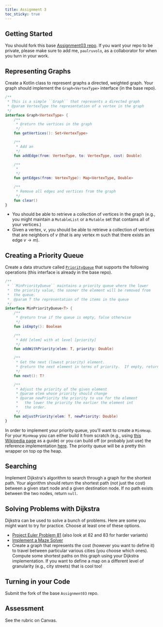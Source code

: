 ```yaml
---
title: Assignment 3
toc_sticky: true 
---
```


## Getting Started

You should fork this base [Assignment03 repo](https://github.com/OlinDSA2024/Assignment03).  If you want your repo to be private, please make sure to add me, ``paulruvolo``, as a collaborator for when you turn in your work.

## Representing Graphs

Create a Kotlin class to represent graphs a directed, weighted graph.  Your graph should implement the ``Graph<VertexType>`` interface (in the base repo).

```kotlin
/**
 * This is a simple ``Graph`` that represents a directed graph
 * @param VertexType the representation of a vertex in the graph
 */
interface Graph<VertexType> {
    /**
     * @return the vertices in the graph
     */
    fun getVertices(): Set<VertexType>

    /**
     * Add an
     */
    fun addEdge(from: VertexType, to: VertexType, cost: Double)

    /**
     *
     */
    fun getEdges(from: VertexType): Map<VertexType, Double>

    /**
     * Remove all edges and vertices from the graph
     */
    fun clear()
}
```

* You should be able to retrieve a collection of vertices in the graph (e.g., you might maintain a ``MutableList`` or a ``Mutable`` set that contains all of your vertices.)
* Given a vertex, $v$, you should be able to retrieve a collection of vertices that are neighbors of $v$ (that is any vertex $m$ such that there exists an edge $v \rightarrow m$).

## Creating a Priority Queue

Create a data structure called [``PriorityQueue``](https://en.wikipedia.org/wiki/Priority_queue) that supports the following operations (this interface is already in the base repo).

```kotlin
/**
 * ``MinPriorityQueue`` maintains a priority queue where the lower
 *  the priority value, the sooner the element will be removed from
 *  the queue.
 *  @param T the representation of the items in the queue
 */
interface MinPriorityQueue<T> {
    /**
     * @return true if the queue is empty, false otherwise
     */
    fun isEmpty(): Boolean

    /**
     * Add [elem] with at level [priority]
     */
    fun addWithPriority(elem: T, priority: Double)

    /**
     * Get the next (lowest priority) element.
     * @return the next element in terms of priority.  If empty, return null.
     */
    fun next(): T?

    /**
     * Adjust the priority of the given element
     * @param elem whose priority should change
     * @param newPriority the priority to use for the element
     *   the lower the priority the earlier the element int
     *   the order.
     */
    fun adjustPriority(elem: T, newPriority: Double)
}
```

In order to implement your priority queue, you'll want to create a ``MinHeap``.  For your ``MinHeap`` you can either build it from scratch (e.g., using [this Wikipedia page](https://en.wikipedia.org/wiki/Heap_(data_structure)) as a guide) or you can build off (or probably just use) the reference implementation [here](https://github.com/OlinDSA2024/Assignment03/blob/main/src/main/kotlin/MinHeap.kt).  The priority queue will be a pretty thin wrapper on top op the heap.

## Searching

Implement Dijkstra's algorithm to search through a graph for the shortest path.  Your algorithm should return the shortest path (not just the cost) between a given start node and a given destination node.  If no path exists between the two nodes, return ``null``.

## Solving Problems with Dijkstra

Dijkstra can be used to solve a bunch of problems.  Here are some you might want to try for practice.  Choose at least one of these options.

* [Project Euler Problem 81](https://projecteuler.net/problem=81) (also look at 82 and 83 for harder variants)
* [Implement a Maze Solver](https://inginious.org/course/competitive-programming/graphs-maze)
* Create a graph that represents the cost (however you want to define it) to travel between particular various cities (you choose which ones).  Compute some shortest paths on this graph using your Dijkstra implementation.  If you want to define a map on a different level of granularity (e.g., city streets) that is cool too!

## Turning in your Code

Submit the fork of the base ``Assignment03`` repo.

## Assessment

See the rubric on Canvas.
